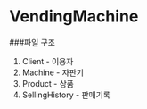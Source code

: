 # VendingMachine

###파일 구조
1. Client - 이용자
2. Machine - 자판기
3. Product - 상품
4. SellingHistory - 판매기록